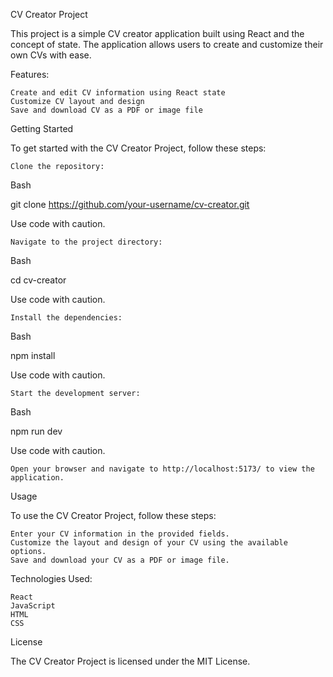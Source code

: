 CV Creator Project

This project is a simple CV creator application built using React and the concept of state. The application allows users to create and customize their own CVs with ease.

Features:

    Create and edit CV information using React state
    Customize CV layout and design
    Save and download CV as a PDF or image file

Getting Started

To get started with the CV Creator Project, follow these steps:

    Clone the repository:

Bash

git clone https://github.com/your-username/cv-creator.git

Use code with caution.

    Navigate to the project directory:

Bash

cd cv-creator

Use code with caution.

    Install the dependencies:

Bash

npm install

Use code with caution.

    Start the development server:

Bash

npm run dev

Use code with caution.

    Open your browser and navigate to http://localhost:5173/ to view the application.

Usage

To use the CV Creator Project, follow these steps:

    Enter your CV information in the provided fields.
    Customize the layout and design of your CV using the available options.
    Save and download your CV as a PDF or image file.

Technologies Used:

    React
    JavaScript
    HTML
    CSS

License

The CV Creator Project is licensed under the MIT License.
